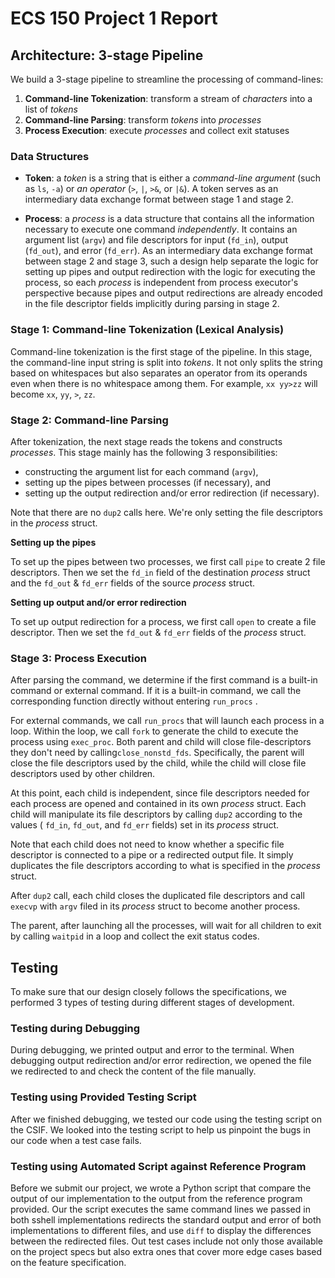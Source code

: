 # ECS 150 Project 1 Report

## Architecture: 3-stage Pipeline

We build a 3-stage pipeline to streamline the processing of command-lines:

1. **Command-line Tokenization**: transform a stream of _characters_ into a list
   of _tokens_
2. **Command-line Parsing**: transform _tokens_ into _processes_
3. **Process Execution**: execute _processes_ and collect exit statuses

### Data Structures

- **Token**: a _token_ is a string that is either a _command-line argument_
  (such as `ls`, `-a`) or _an operator_ (`>`, `|`, `>&`, or `|&`). A token
  serves as an intermediary data exchange format between stage 1 and stage 2.

- **Process**: a _process_ is a data structure that contains all the information
  necessary to execute one command _independently_. It contains an argument list
  (`argv`) and file descriptors for input (`fd_in`), output (`fd_out`), and
  error (`fd_err`). As an intermediary data exchange format between stage 2 and
  stage 3, such a design help separate the logic for setting up pipes and output
  redirection with the logic for executing the process, so each _process_ is
  independent from process executor's perspective because pipes and output
  redirections are already encoded in the file descriptor fields implicitly
  during parsing in stage 2.

### Stage 1: Command-line Tokenization (Lexical Analysis)

Command-line tokenization is the first stage of the pipeline. In this stage, the
command-line input string is split into _tokens_. It not only splits the string
based on whitespaces but also separates an operator from its operands even when
there is no whitespace among them. For example, `xx yy>zz` will become `xx`,
`yy`, `>`, `zz`.

### Stage 2: Command-line Parsing

After tokenization, the next stage reads the tokens and constructs _processes_.
This stage mainly has the following 3 responsibilities:

- constructing the argument list for each command (`argv`),
- setting up the pipes between processes (if necessary), and
- setting up the output redirection and/or error redirection (if necessary).

Note that there are no `dup2` calls here. We're only setting the file
descriptors in the _process_ struct.

**Setting up the pipes**

To set up the pipes between two processes, we first call `pipe` to create 2 file
descriptors. Then we set the `fd_in` field of the destination _process_ struct
and the `fd_out` & `fd_err` fields of the source _process_ struct.

**Setting up output and/or error redirection**

To set up output redirection for a process, we first call `open` to create a
file descriptor. Then we set the `fd_out` & `fd_err` fields of the _process_
struct.

### Stage 3: Process Execution

After parsing the command, we determine if the first command is a built-in
command or external command. If it is a built-in command, we call the
corresponding function directly without entering `run_procs` .

For external commands, we call `run_procs` that will launch each process in a
loop. Within the loop, we call `fork` to generate the child to execute the
process using `exec_proc`. Both parent and child will close file-descriptors
they don't need by calling`close_nonstd_fds`. Specifically, the parent will
close the file descriptors used by the child, while the child will close file
descriptors used by other children.

At this point, each child is independent, since file descriptors needed for each
process are opened and contained in its own _process_ struct. Each child will
manipulate its file descriptors by calling `dup2` according to the values (
`fd_in`, `fd_out`, and `fd_err` fields) set in its _process_ struct.

Note that each child does not need to know whether a specific file descriptor is
connected to a pipe or a redirected output file. It simply duplicates the file
descriptors according to what is specified in the _process_ struct.

After `dup2` call, each child closes the duplicated file descriptors and call
`execvp` with `argv` filed in its _process_ struct to become another process.

The parent, after launching all the processes, will wait for all children to
exit by calling `waitpid` in a loop and collect the exit status codes.

## Testing

To make sure that our design closely follows the specifications, we performed 3
types of testing during different stages of development.

### Testing during Debugging

During debugging, we printed output and error to the terminal. When debugging
output redirection and/or error redirection, we opened the file we redirected to
and check the content of the file manually.

### Testing using Provided Testing Script

After we finished debugging, we tested our code using the testing script on the
CSIF. We looked into the testing script to help us pinpoint the bugs in our code
when a test case fails.

### Testing using Automated Script against Reference Program

Before we submit our project, we wrote a Python script that compare the output
of our implementation to the output from the reference program provided. Our the
script executes the same command lines we passed in both sshell implementations
redirects the standard output and error of both implementations to different
files, and use `diff` to display the differences between the redirected files.
Out test cases include not only those available on the project specs but also
extra ones that cover more edge cases based on the feature specification.
